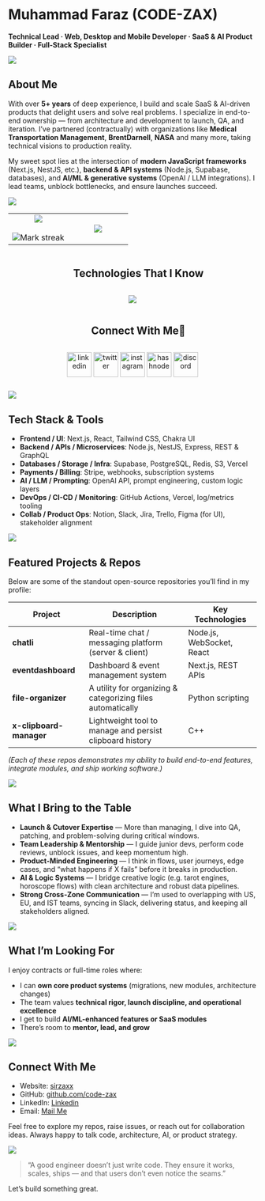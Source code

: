 # Muhammad Faraz (CODE-ZAX)  
**Technical Lead · Web, Desktop and Mobile Developer · SaaS & AI Product Builder · Full-Stack Specialist**


<img src="https://user-images.githubusercontent.com/73097560/115834477-dbab4500-a447-11eb-908a-139a6edaec5c.gif">

## About Me

With over **5+ years** of deep experience, I build and scale SaaS & AI-driven products that delight users and solve real problems. I specialize in end-to-end ownership — from architecture and development to launch, QA, and iteration. I’ve partnered (contractually) with organizations like **Medical Transportation Management**, **BrentDarnell**, **NASA** and many more, taking technical visions to production reality.

My sweet spot lies at the intersection of **modern JavaScript frameworks** (Next.js, NestJS, etc.), **backend & API systems** (Node.js, Supabase, databases), and **AI/ML & generative systems** (OpenAI / LLM integrations). I lead teams, unblock bottlenecks, and ensure launches succeed.


<img src="https://user-images.githubusercontent.com/73097560/115834477-dbab4500-a447-11eb-908a-139a6edaec5c.gif">



<table style="width:100%;">
<tbody><tr border="none">
<td width="50%" align="center">
  <img align="center" src="https://github-readme-stats.vercel.app/api?username=code-zax&amp;theme=dark&amp;show_icons=true&amp;count_private=true">
  <br><br>
  <img title="🔥 Get streak stats for your profile at git.io/streak-stats" alt="Mark streak" src="https://github-readme-streak-stats.herokuapp.com/?user=code-zax&amp;theme=dark&amp;hide_border=false"> 
</td><td width="50%" align="center">
  <img align="center" src="https://github-readme-stats.anuraghazra1.vercel.app/api/top-langs/?username=code-zax&amp;theme=dark&amp;hide_border=false&amp;no-bg=true&amp;no-frame=true&amp;langs_count=10">
  </td>
</tr>
</tbody></table>
<!--- stats (end) -->

<!--- stats (end) -->
<!--h1 without bottom border-->
<div id="user-content-toc">
  <ul align="center">
    <summary><h2 style="display: inline-block">Technologies That I Know</h2></summary>
  </ul>
</div>
<!--tech stack icons-->
<p align="center">
  <a href="https://skillicons.dev">
    <img src="https://skillicons.dev/icons?i=git,aws,bootstrap,c,cpp,css,discord,docker,dynamodb,express,figma,firebase,github,html,idea,java,js,kotlin,linux,md,materialui,mongodb,mysql,nextjs,nodejs,postman,py,react,redux,tailwind,ts,vscode&amp;perline=14">
  </a>
</p>
<!-- Connect with me -->
<!--h2 without bottom border-->
<div id="user-content-toc">
  <ul align="center">
    <summary><h2 style="display: inline-block">Connect With Me🤝</h2></summary>
  </ul>
</div>
<!--icons and links-->
<p align="center">
<a href="https://www.linkedin.com/in/1010nishant/" target="blank"><img align="center" src="https://user-images.githubusercontent.com/88904952/234979284-68c11d7f-1acc-4f0c-ac78-044e1037d7b0.png" alt="linkedin" height="50" width="50"></a>
<a href="https://twitter.com/1010nishant" target="blank"><img align="center" src="https://user-images.githubusercontent.com/88904952/234980676-61bfb021-ecc8-48f7-88e6-34c1b06c4a58.png" alt="twitter" height="50" width="50"></a> 
<a href="https://www.instagram.com/nishant.jangir.1010/" target="blank"><img align="center" src="https://user-images.githubusercontent.com/88904952/234981169-2dd1e58f-4b7e-468c-8213-034ba62156c3.png" alt="instagram" height="50" width="50"></a>
<a href="https://1010nishant.hashnode.dev/" target="blank"><img align="center" src="https://user-images.githubusercontent.com/88904952/234982196-562aea17-5532-4550-8c08-1c7cb994a541.png" alt="hashnode" height="50" width="50"></a>
<a href="https://discord.gg/UjwKkJsXsf" target="blank"><img align="center" src="https://user-images.githubusercontent.com/88904952/234982627-019fd336-6248-453c-9b05-97c13fd1d207.png" alt="discord" height="50" width="50"></a>
</p>
<!--profile visit count-->
<div align="center">
<p><a href="https://visitcount.itsvg.in"><img src="https://visitcount.itsvg.in/api?id=1010nishant&amp;icon=3&amp;color=6" alt=""></a></p>
</div>
<!--horizontal divider(gradiant)-->
<img src="https://user-images.githubusercontent.com/73097560/115834477-dbab4500-a447-11eb-908a-139a6edaec5c.gif">


## Tech Stack & Tools

- **Frontend / UI**: Next.js, React, Tailwind CSS, Chakra UI  
- **Backend / APIs / Microservices**: Node.js, NestJS, Express, REST & GraphQL  
- **Databases / Storage / Infra**: Supabase, PostgreSQL, Redis, S3, Vercel  
- **Payments / Billing**: Stripe, webhooks, subscription systems  
- **AI / LLM / Prompting**: OpenAI API, prompt engineering, custom logic layers  
- **DevOps / CI-CD / Monitoring**: GitHub Actions, Vercel, log/metrics tooling  
- **Collab / Product Ops**: Notion, Slack, Jira, Trello, Figma (for UI), stakeholder alignment  

<img src="https://user-images.githubusercontent.com/73097560/115834477-dbab4500-a447-11eb-908a-139a6edaec5c.gif">


## Featured Projects & Repos

Below are some of the standout open-source repositories you’ll find in my profile:

| Project | Description | Key Technologies |
|---|---|---|
| **chatli** | Real-time chat / messaging platform (server & client) | Node.js, WebSocket, React |
| **eventdashboard** | Dashboard & event management system | Next.js, REST APIs |
| **file-organizer** | A utility for organizing & categorizing files automatically | Python scripting |
| **x-clipboard-manager** | Lightweight tool to manage and persist clipboard history | C++ |

*(Each of these repos demonstrates my ability to build end-to-end features, integrate modules, and ship working software.)*

<img src="https://user-images.githubusercontent.com/73097560/115834477-dbab4500-a447-11eb-908a-139a6edaec5c.gif">


## What I Bring to the Table

- **Launch & Cutover Expertise** — More than managing, I dive into QA, patching, and problem-solving during critical windows.  
- **Team Leadership & Mentorship** — I guide junior devs, perform code reviews, unblock issues, and keep momentum high.  
- **Product-Minded Engineering** — I think in flows, user journeys, edge cases, and “what happens if X fails” before it breaks in production.  
- **AI & Logic Systems** — I bridge creative logic (e.g. tarot engines, horoscope flows) with clean architecture and robust data pipelines.  
- **Strong Cross-Zone Communication** — I’m used to overlapping with US, EU, and IST teams, syncing in Slack, delivering status, and keeping all stakeholders aligned.

<img src="https://user-images.githubusercontent.com/73097560/115834477-dbab4500-a447-11eb-908a-139a6edaec5c.gif">


## What I’m Looking For

I enjoy contracts or full-time roles where:

- I can **own core product systems** (migrations, new modules, architecture changes)  
- The team values **technical rigor, launch discipline, and operational excellence**  
- I get to build **AI/ML-enhanced features or SaaS modules**  
- There’s room to **mentor, lead, and grow**  

<img src="https://user-images.githubusercontent.com/73097560/115834477-dbab4500-a447-11eb-908a-139a6edaec5c.gif">


## Connect With Me
- Website: [sirzaxx](https://sirzaxx.com)
- GitHub: [github.com/code-zax](https://github.com/code-zax)  
- LinkedIn: [Linkedin](https://www.linkedin.com/in/mian-muhammad-faraz-93584521a/)  
- Email: [Mail Me](mailto:mianmuhammadfaraz@hotmail.com)

Feel free to explore my repos, raise issues, or reach out for collaboration ideas. Always happy to talk code, architecture, AI, or product strategy.

<img src="https://user-images.githubusercontent.com/73097560/115834477-dbab4500-a447-11eb-908a-139a6edaec5c.gif">


> “A good engineer doesn’t just write code. They ensure it works, scales, ships — and that users don’t even notice the seams.”  

Let’s build something great.  

